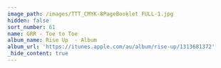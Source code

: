 ```yaml
---
image_path: /images/TTT_CMYK-8PageBooklet FULL-1.jpg
hidden: false
sort_number: 61
name: GRR - Toe to Toe
album_name: Rise Up  - Album
album_url: 'https://itunes.apple.com/au/album/rise-up/1313681372'
_hide_content: true
---
```


